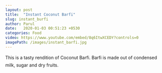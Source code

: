 ```yaml
---
layout: post
title:  "Instant Coconut Barfi"
slug: instant_burfi
author: Parul
date:   2020-01-03 00:51:23 +0530
categories: Food
video: https://www.youtube.com/embed/8q6ItwXCEDY?controls=0
imagePath: /images/instant_barfi.jpg
---
```

<p class="text-justify" style="line-height: 175%;">
This is a tasty rendition of Coconut Barfi. Barfi is made out of condensed milk, sugar and dry fruits.
</p>
